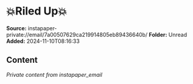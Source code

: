 # 💥Riled Up💥

**Source:** instapaper-private://email/7a00507629ca219914805eb89436640b/
**Folder:** Unread
**Added:** 2024-11-10T08:16:33




## Content
*Private content from instapaper_email*
